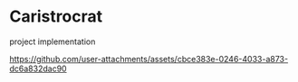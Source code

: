 # Caristrocrat


project implementation

https://github.com/user-attachments/assets/cbce383e-0246-4033-a873-dc6a832dac90


